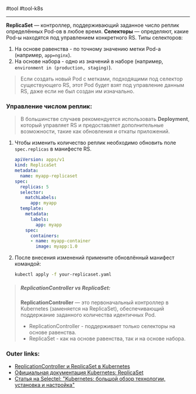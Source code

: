 #tool #tool-k8s

---
**ReplicaSet** — контроллер, поддерживающий заданное число реплик определённых Pod-ов в любое время. 
**Селекторы** — определяют, какие Pod-ы находятся под управлением конкретного RS. 
Типы селекторов:
1. На основе равенства - по точному значению метки Pod-а (например, `app=nginx`).
2. На основе набора - одно из значений в наборе (например, `environment in (production, staging)`).

> Если создать новый Pod с метками, подходящими под селектор существующего RS, этот Pod будет взят под управление данным RS, даже если не был создан им изначально.

### **Управление числом реплик**:
> В большинстве случаев рекомендуется использовать **Deployment**, который управляет RS и предоставляет дополнительные возможности, такие как обновления и откаты приложений.

1. Чтобы изменить количество реплик необходимо обновить поле `spec.replicas` в манифесте RS. 
	```yaml
	apiVersion: apps/v1
	kind: ReplicaSet
	metadata:
	  name: myapp-replicaset
	spec:
	  replicas: 5
	  selector:
	    matchLabels:
	      app: myapp
	  template:
	    metadata:
	      labels:
	        app: myapp
	    spec:
	      containers:
	      - name: myapp-container
	        image: myapp:1.0
	```
2. После внесения изменений примените обновлённый манифест командой:
	```bash
	kubectl apply -f your-replicaset.yaml
	```

> ##### ReplicationController vs ReplicaSet:
> 
> **ReplicationController** — это первоначальный контроллер в Kubernetes (заменяется на ReplicaSet), обеспечивающий поддержание заданного количества идентичных Pod. 
> 
> - ReplicationController - поддерживает только селекторы на основе равенства.
> - ReplicaSet - как на основе равенства, так и на основе набора.

### Outer links:
- [ReplicationController и ReplicaSet в Kubernetes](https://www.youtube.com/watch?v=jfAqUmQQPow)
- [Официальная документация Kubernetes: ReplicaSet](https://kubernetes.io/ru/docs/concepts/workloads/controllers/replicaset/)
- [Статья на Selectel: "Kubernetes: большой обзор технологии, установка и настройка"](https://selectel.ru/blog/kubernetes-review/)

